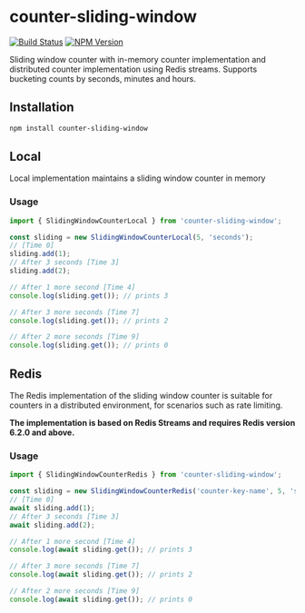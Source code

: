 # counter-sliding-window

[![Build Status](https://github.com/Geekoosh/counter-sliding-window/workflows/tests/badge.svg)](https://github.com/Geekoosh/counter-sliding-window/actions?query=workflow%3A%22tests%22)
[![NPM Version](https://shields.io/npm/v/counter-sliding-window.svg?style=flat)](https://www.npmjs.org/package/counter-sliding-window)

Sliding window counter with in-memory counter implementation and distributed counter implementation using Redis streams.
Supports bucketing counts by seconds, minutes and hours.

## Installation

```bash
npm install counter-sliding-window
```

## Local

Local implementation maintains a sliding window counter in memory

### Usage

```ts
import { SlidingWindowCounterLocal } from 'counter-sliding-window';

const sliding = new SlidingWindowCounterLocal(5, 'seconds');
// [Time 0]
sliding.add(1);
// After 3 seconds [Time 3]
sliding.add(2);

// After 1 more second [Time 4]
console.log(sliding.get()); // prints 3

// After 3 more seconds [Time 7]
console.log(sliding.get()); // prints 2

// After 2 more seconds [Time 9]
console.log(sliding.get()); // prints 0
```

## Redis

The Redis implementation of the sliding window counter is suitable for counters in a distributed environment, for scenarios such as rate limiting.

**The implementation is based on Redis Streams and requires Redis version 6.2.0 and above.**

### Usage

```ts
import { SlidingWindowCounterRedis } from 'counter-sliding-window';

const sliding = new SlidingWindowCounterRedis('counter-key-name', 5, 'seconds');
// [Time 0]
await sliding.add(1);
// After 3 seconds [Time 3]
await sliding.add(2);

// After 1 more second [Time 4]
console.log(await sliding.get()); // prints 3

// After 3 more seconds [Time 7]
console.log(await sliding.get()); // prints 2

// After 2 more seconds [Time 9]
console.log(await sliding.get()); // prints 0
```
